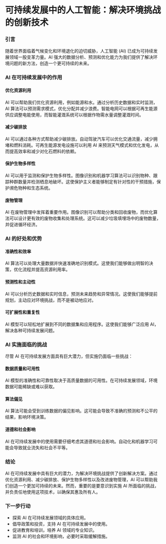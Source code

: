 # 可持续发展中的人工智能：解决环境挑战的创新技术

### 引言

随着世界面临着气候变化和环境退化的迫切威胁，人工智能 (AI) 已成为可持续发展领域一股变革力量。AI 强大的数据分析、预测和优化能力为我们提供了解决环境问题的新方法，创造一个更可持续的未来。

### AI 在可持续发展中的作用

#### 优化资源利用

AI 可以帮助我们优化资源利用，例如能源和水。通过分析历史数据和实时监测，AI 算法可以预测需求模式，优化分配并减少浪费。智能电网可以根据可再生能源供应调整电能使用，而智能灌溉系统可以根据作物需水量调整灌溉时间。

#### 减少碳排放

AI 可以通过各种方式帮助减少碳排放。自动驾驶汽车可以优化交通流量，减少拥堵和燃料消耗。可再生能源发电设施可以利用 AI 来预测天气模式和优化发电，从而提高效率和减少对化石燃料的依赖。

#### 保护生物多样性

AI 可以用于监测和保护生物多样性。图像识别和机器学习算法可以识别物种、跟踪种群数量并检测栖息地破坏。这使保护主义者能够制定有针对性的干预措施，保护濒危物种和生态系统。

#### 废物管理

AI 在废物管理中发挥着重要作用。图像识别可以帮助分类和回收废物，而优化算法可以设计更有效的废物收集和处理系统。这可以减少垃圾填埋场中的废物数量，并促进循环经济。

### AI 的好处和优势

#### 准确性和效率

AI 算法可以处理大量数据并快速准确地识别模式。这使我们能够做出明智的决策，优化流程并提高资源利用率。

#### 预测性和主动性

AI 可以分析历史数据和实时信息，预测未来趋势和异常情况。这使我们能够提前规划，主动应对环境挑战，而不是被动地应对。

#### 可扩展性和重复性

AI 模型可以轻松地扩展到不同的数据集和应用程序。这使我们能够广泛应用 AI，解决各种可持续发展问题。

### AI 实施面临的挑战

尽管 AI 在可持续发展方面具有巨大潜力，但实施仍面临一些挑战：

#### 数据质量和可用性

AI 模型的准确性和可靠性取决于高质量数据的可用性。在可持续发展领域，环境数据可能稀缺或难以获取。

#### 算法偏见

AI 算法可能会受到训练数据的偏见影响。这可能会导致不准确的预测和不公平的结果，影响环境决策。

#### 道德和社会影响

AI 在可持续发展中的使用需要仔细考虑其道德和社会影响。自动化和机器学习可能会导致就业流失和社会不平等。

### 结论

AI 在可持续发展中具有巨大的潜力，为解决环境挑战提供了创新解决方案。通过优化资源利用、减少碳排放、保护生物多样性以及改进废物管理，AI 可以帮助我们创造一个更加可持续的未来。然而，重要的是要意识到实施 AI 所面临的挑战，并负责任地使用这项技术，以确保其惠及所有人。

### 下一步行动

* 探索 AI 在可持续发展领域的具体应用。
* 倡导政策和投资，支持 AI 在可持续发展中的使用。
* 促进教育和培训，培养 AI 领域的专业知识。
* 监测 AI 的社会和环境影响，必要时采取缓解措施。
